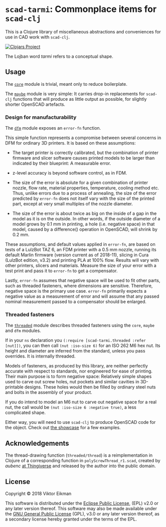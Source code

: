 # `scad-tarmi`: Commonplace items for `scad-clj`

This is a Clojure library of miscellaneous abstractions and conveniences for
use in CAD work with `scad-clj`.

[![Clojars Project](https://img.shields.io/clojars/v/scad-tarmi.svg)](https://clojars.org/scad-tarmi)

The Lojban word *tarmi* refers to a conceptual shape.

## Usage

The [`core`](src/scad_tarmi/core.clj) module is trivial, meant only to reduce
boilerplate.

The [`maybe`](src/scad_tarmi/maybe.clj) module is very simple: It carries
drop-in replacements for `scad-clj` functions that will produce as little
output as possible, for slightly shorter OpenSCAD artefacts.

### Design for manufacturability

The [`dfm`](src/scad_tarmi/dfm.clj) module exposes an `error-fn` function.

This simple function represents a compromise between several concerns in DFM
for ordinary 3D printers. It is based on these assumptions:

* The target printer is correctly calibrated, but the combination of printer
  firmware and slicer software causes printed models to be larger than
  indicated by their blueprint: A measurable error.

* z-level accuracy is beyond software control, as in FDM.

* The size of the error is absolute for a given combination of printer
  nozzle, flow rate, material properties, temperature, cooling method etc.
  Thus, unlike errors due to a process of annealing, the size of the error
  predicted by `error-fn` does not itself vary with the size of the
  printed part, except at very small multiples of the nozzle diameter.

* The size of the error is about twice as big on the inside of a gap in the
  model as it is on the outside. In other words, if the outside diameter of
  a model grows by 0.1 mm in printing, a hole (i.e. negative space) in that
  model, caused by a difference() operation in OpenSCAD, will shrink by
  0.2 mm.

These assumptions, and default values applied in `error-fn`, are based
on tests of a LulzBot TAZ 6, an FDM printer with a 0.5 mm nozzle, running
its default Marlin firmware (version current as of 2018-11), slicing in Cura
(LulzBot edition, v3.2) and printing PLA at 100% flow. Results will vary
with other printers, slicers and materials. Measure the size of your error
with a test print and pass it to `error-fn` to get a compensator.

Lastly, `error-fn` assumes that negative space will be used to fit other parts,
such as threaded fasteners, where dimensions are sensitive. Therefore, negative
space is the primary use case. `error-fn` primarily expects a negative value
as a measurement of error and will assume that any passed nominal measurement
passed to a compensator should be enlarged.

### Threaded fasteners

The [`threaded`](src/scad_tarmi/threaded.clj) module describes threaded
fasteners using the `core`, `maybe` and `dfm` modules.

If in your `ns` declaration you `(:require [scad-tarmi.threaded :refer [nut]])`,
you can then call `(nut :iso-size 6)` for an ISO 262 M6 hex nut. Its height
and diameter are inferred from the standard, unless you pass overrides.
It is internally threaded.

Models of fasteners, as produced by this library, are neither perfectly
accurate with respect to standards, nor engineered for ease of printing.
Their main purpose is to form negative space: Relatively simple shapes used
to carve out screw holes, nut pockets and similar cavities in 3D-printable
designs. These holes would then be filled by ordinary steel nuts and bolts
in the assembly of your product.

If you do intend to model an M6 nut to carve out negative space for a real nut,
the call would be `(nut :iso-size 6 :negative true)`, a less complicated shape.

Either way, you will need to use `scad-clj` to produce OpenSCAD code for the
object. Check out [the showcase](src/showcase/core.clj) for a few examples.

## Acknowledgements

The thread-drawing function (`threaded/thread`) is a reimplementation in
Clojure of a corresponding function in `polyScrewThread_r1.scad`, created by
*aubenc* [at Thingiverse](http://www.thingiverse.com/thing:8796) and released
by the author into the public domain.

## License

Copyright © 2018 Viktor Eikman

This software is distributed under the [Eclipse Public License](LICENSE-EPL),
(EPL) v2.0 or any later version thereof. This software may also be made
available under the [GNU General Public License](LICENSE-GPL) (GPL), v3.0 or
any later version thereof, as a secondary license hereby granted under the
terms of the EPL.
